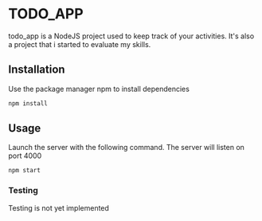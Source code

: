 # TODO_APP

todo_app is a NodeJS project used to keep track of your activities. It's also a project that i started to evaluate my skills.

## Installation

Use the package manager npm to install dependencies

```bash	
npm install
```	

## Usage

Launch the server with the following command. The server will listen on port 4000

```
npm start
```

### Testing

Testing is not yet implemented